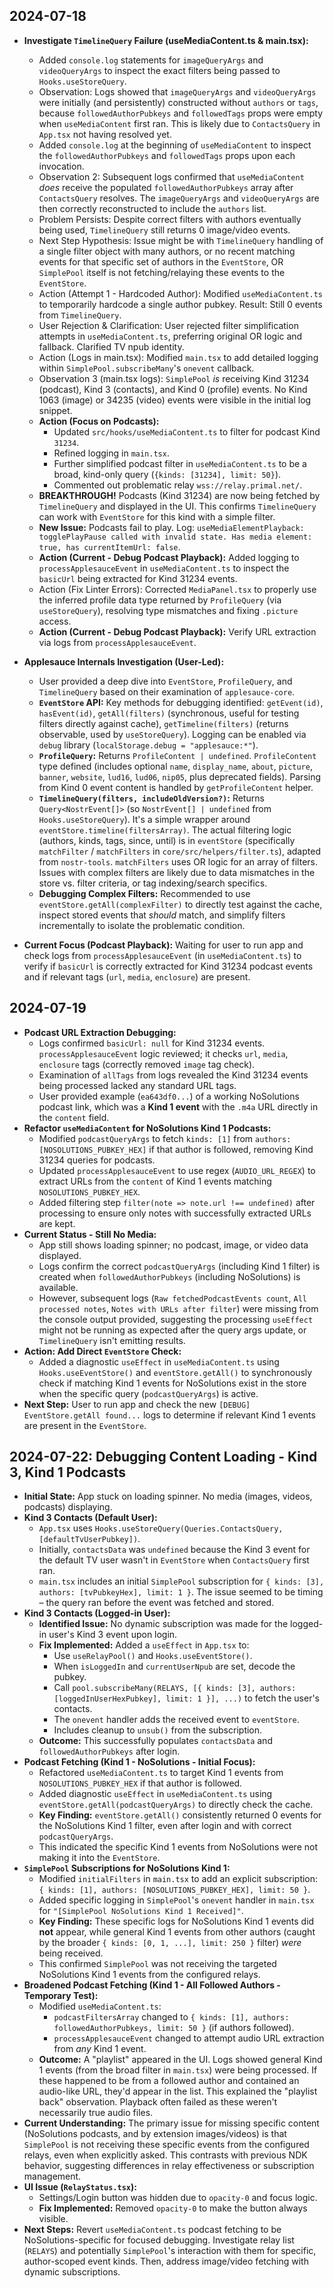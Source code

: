 ## 2024-07-18

*   **Investigate `TimelineQuery` Failure (useMediaContent.ts & main.tsx):**
    *   Added `console.log` statements for `imageQueryArgs` and `videoQueryArgs` to inspect the exact filters being passed to `Hooks.useStoreQuery`.
    *   Observation: Logs showed that `imageQueryArgs` and `videoQueryArgs` were initially (and persistently) constructed without `authors` or `tags`, because `followedAuthorPubkeys` and `followedTags` props were empty when `useMediaContent` first ran. This is likely due to `ContactsQuery` in `App.tsx` not having resolved yet.
    *   Added `console.log` at the beginning of `useMediaContent` to inspect the `followedAuthorPubkeys` and `followedTags` props upon each invocation.
    *   Observation 2: Subsequent logs confirmed that `useMediaContent` *does* receive the populated `followedAuthorPubkeys` array after `ContactsQuery` resolves. The `imageQueryArgs` and `videoQueryArgs` are then correctly reconstructed to include the `authors` list.
    *   Problem Persists: Despite correct filters with authors eventually being used, `TimelineQuery` still returns 0 image/video events.
    *   Next Step Hypothesis: Issue might be with `TimelineQuery` handling of a single filter object with many authors, or no recent matching events for that specific set of authors in the `EventStore`, OR `SimplePool` itself is not fetching/relaying these events to the `EventStore`.
    *   Action (Attempt 1 - Hardcoded Author): Modified `useMediaContent.ts` to temporarily hardcode a single author pubkey. Result: Still 0 events from `TimelineQuery`.
    *   User Rejection & Clarification: User rejected filter simplification attempts in `useMediaContent.ts`, preferring original OR logic and fallback. Clarified TV npub identity.
    *   Action (Logs in main.tsx): Modified `main.tsx` to add detailed logging within `SimplePool.subscribeMany`'s `onevent` callback. 
    *   Observation 3 (main.tsx logs): `SimplePool` *is* receiving Kind 31234 (podcast), Kind 3 (contacts), and Kind 0 (profile) events. No Kind 1063 (image) or 34235 (video) events were visible in the initial log snippet.
    *   **Action (Focus on Podcasts):** 
        *   Updated `src/hooks/useMediaContent.ts` to filter for podcast Kind `31234`.
        *   Refined logging in `main.tsx`.
        *   Further simplified podcast filter in `useMediaContent.ts` to be a broad, kind-only query (`{kinds: [31234], limit: 50}`).
        *   Commented out problematic relay `wss://relay.primal.net/`.
    *   **BREAKTHROUGH!** Podcasts (Kind 31234) are now being fetched by `TimelineQuery` and displayed in the UI. This confirms `TimelineQuery` can work with `EventStore` for this kind with a simple filter.
    *   **New Issue:** Podcasts fail to play. Log: `useMediaElementPlayback: togglePlayPause called with invalid state. Has media element: true, has currentItemUrl: false`.
    *   **Action (Current - Debug Podcast Playback):** Added logging to `processApplesauceEvent` in `useMediaContent.ts` to inspect the `basicUrl` being extracted for Kind 31234 events. 
    *   Action (Fix Linter Errors): Corrected `MediaPanel.tsx` to properly use the inferred profile data type returned by `ProfileQuery` (via `useStoreQuery`), resolving type mismatches and fixing `.picture` access.
    *   **Action (Current - Debug Podcast Playback):** Verify URL extraction via logs from `processApplesauceEvent`.

*   **Applesauce Internals Investigation (User-Led):**
    *   User provided a deep dive into `EventStore`, `ProfileQuery`, and `TimelineQuery` based on their examination of `applesauce-core`.
    *   **`EventStore` API:** Key methods for debugging identified: `getEvent(id)`, `hasEvent(id)`, `getAll(filters)` (synchronous, useful for testing filters directly against cache), `getTimeline(filters)` (returns observable, used by `useStoreQuery`). Logging can be enabled via `debug` library (`localStorage.debug = "applesauce:*"`).
    *   **`ProfileQuery`:** Returns `ProfileContent | undefined`. `ProfileContent` type defined (includes optional `name`, `display_name`, `about`, `picture`, `banner`, `website`, `lud16`, `lud06`, `nip05`, plus deprecated fields). Parsing from Kind 0 event content is handled by `getProfileContent` helper.
    *   **`TimelineQuery(filters, includeOldVersion?)`:** Returns `Query<NostrEvent[]>` (so `NostrEvent[] | undefined` from `Hooks.useStoreQuery`). It's a simple wrapper around `eventStore.timeline(filtersArray)`. The actual filtering logic (authors, kinds, tags, since, until) is in `eventStore` (specifically `matchFilter` / `matchFilters` in `core/src/helpers/filter.ts`), adapted from `nostr-tools`. `matchFilters` uses OR logic for an array of filters. Issues with complex filters are likely due to data mismatches in the store vs. filter criteria, or tag indexing/search specifics.
    *   **Debugging Complex Filters:** Recommended to use `eventStore.getAll(complexFilter)` to directly test against the cache, inspect stored events that *should* match, and simplify filters incrementally to isolate the problematic condition.
*   **Current Focus (Podcast Playback):** Waiting for user to run app and check logs from `processApplesauceEvent` (in `useMediaContent.ts`) to verify if `basicUrl` is correctly extracted for Kind 31234 podcast events and if relevant tags (`url`, `media`, `enclosure`) are present.

## 2024-07-19

*   **Podcast URL Extraction Debugging:**
    *   Logs confirmed `basicUrl: null` for Kind 31234 events. `processApplesauceEvent` logic reviewed; it checks `url`, `media`, `enclosure` tags (correctly removed `image` tag check).
    *   Examination of `allTags` from logs revealed the Kind 31234 events being processed lacked any standard URL tags.
    *   User provided example (`ea643df0...`) of a working NoSolutions podcast link, which was a **Kind 1 event** with the `.m4a` URL directly in the `content` field.
*   **Refactor `useMediaContent` for NoSolutions Kind 1 Podcasts:**
    *   Modified `podcastQueryArgs` to fetch `kinds: [1]` from `authors: [NOSOLUTIONS_PUBKEY_HEX]` if that author is followed, removing Kind 31234 queries for podcasts.
    *   Updated `processApplesauceEvent` to use regex (`AUDIO_URL_REGEX`) to extract URLs from the `content` of Kind 1 events matching `NOSOLUTIONS_PUBKEY_HEX`.
    *   Added filtering step `filter(note => note.url !== undefined)` after processing to ensure only notes with successfully extracted URLs are kept.
*   **Current Status - Still No Media:**
    *   App still shows loading spinner; no podcast, image, or video data displayed.
    *   Logs confirm the correct `podcastQueryArgs` (including Kind 1 filter) is created when `followedAuthorPubkeys` (including NoSolutions) is available.
    *   However, subsequent logs (`Raw fetchedPodcastEvents count`, `All processed notes`, `Notes with URLs after filter`) were missing from the console output provided, suggesting the processing `useEffect` might not be running as expected after the query args update, or `TimelineQuery` isn't emitting results.
*   **Action: Add Direct `EventStore` Check:**
    *   Added a diagnostic `useEffect` in `useMediaContent.ts` using `Hooks.useEventStore()` and `eventStore.getAll()` to synchronously check if matching Kind 1 events for NoSolutions exist in the store when the specific query (`podcastQueryArgs`) is active.
*   **Next Step:** User to run app and check the new `[DEBUG] EventStore.getAll found...` logs to determine if relevant Kind 1 events are present in the `EventStore`.

## 2024-07-22: Debugging Content Loading - Kind 3, Kind 1 Podcasts

*   **Initial State:** App stuck on loading spinner. No media (images, videos, podcasts) displaying.
*   **Kind 3 Contacts (Default User):**
    *   `App.tsx` uses `Hooks.useStoreQuery(Queries.ContactsQuery, [defaultTvUserPubkey])`.
    *   Initially, `contactsData` was `undefined` because the Kind 3 event for the default TV user wasn't in `EventStore` when `ContactsQuery` first ran.
    *   `main.tsx` includes an initial `SimplePool` subscription for `{ kinds: [3], authors: [tvPubkeyHex], limit: 1 }`. The issue seemed to be timing – the query ran before the event was fetched and stored.
*   **Kind 3 Contacts (Logged-in User):**
    *   **Identified Issue:** No dynamic subscription was made for the logged-in user's Kind 3 event upon login.
    *   **Fix Implemented:** Added a `useEffect` in `App.tsx` to:
        *   Use `useRelayPool()` and `Hooks.useEventStore()`.
        *   When `isLoggedIn` and `currentUserNpub` are set, decode the pubkey.
        *   Call `pool.subscribeMany(RELAYS, [{ kinds: [3], authors: [loggedInUserHexPubkey], limit: 1 }], ...)` to fetch the user's contacts.
        *   The `onevent` handler adds the received event to `eventStore`.
        *   Includes cleanup to `unsub()` from the subscription.
    *   **Outcome:** This successfully populates `contactsData` and `followedAuthorPubkeys` after login.
*   **Podcast Fetching (Kind 1 - NoSolutions - Initial Focus):**
    *   Refactored `useMediaContent.ts` to target Kind 1 events from `NOSOLUTIONS_PUBKEY_HEX` if that author is followed.
    *   Added diagnostic `useEffect` in `useMediaContent.ts` using `eventStore.getAll(podcastQueryArgs)` to directly check the cache.
    *   **Key Finding:** `eventStore.getAll()` consistently returned 0 events for the NoSolutions Kind 1 filter, even after login and with correct `podcastQueryArgs`.
    *   This indicated the specific Kind 1 events from NoSolutions were not making it into the `EventStore`.
*   **`SimplePool` Subscriptions for NoSolutions Kind 1:**
    *   Modified `initialFilters` in `main.tsx` to add an explicit subscription: `{ kinds: [1], authors: [NOSOLUTIONS_PUBKEY_HEX], limit: 50 }`.
    *   Added specific logging in `SimplePool`'s `onevent` handler in `main.tsx` for `"[SimplePool NoSolutions Kind 1 Received]"`.
    *   **Key Finding:** These specific logs for NoSolutions Kind 1 events did **not** appear, while general Kind 1 events from other authors (caught by the broader `{ kinds: [0, 1, ...], limit: 250 }` filter) *were* being received.
    *   This confirmed `SimplePool` was not receiving the targeted NoSolutions Kind 1 events from the configured relays.
*   **Broadened Podcast Fetching (Kind 1 - All Followed Authors - Temporary Test):**
    *   Modified `useMediaContent.ts`:
        *   `podcastFiltersArray` changed to `{ kinds: [1], authors: followedAuthorPubkeys, limit: 50 }` (if authors followed).
        *   `processApplesauceEvent` changed to attempt audio URL extraction from *any* Kind 1 event.
    *   **Outcome:** A "playlist" appeared in the UI. Logs showed general Kind 1 events (from the broad filter in `main.tsx`) were being processed. If these happened to be from a followed author and contained an audio-like URL, they'd appear in the list. This explained the "playlist back" observation. Playback often failed as these weren't necessarily true audio files.
*   **Current Understanding:** The primary issue for missing specific content (NoSolutions podcasts, and by extension images/videos) is that `SimplePool` is not receiving these specific events from the configured relays, even when explicitly asked. This contrasts with previous NDK behavior, suggesting differences in relay effectiveness or subscription management.
*   **UI Issue (`RelayStatus.tsx`):**
    *   Settings/Login button was hidden due to `opacity-0` and focus logic.
    *   **Fix Implemented:** Removed `opacity-0` to make the button always visible.
*   **Next Steps:** Revert `useMediaContent.ts` podcast fetching to be NoSolutions-specific for focused debugging. Investigate relay list (`RELAYS`) and potentially `SimplePool`'s interaction with them for specific, author-scoped event kinds. Then, address image/video fetching with dynamic subscriptions.